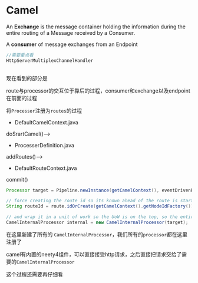 



# **Camel**

An **Exchange** is the message container holding the information during the entire routing of a Message received by a Consumer.



A **consumer** of message exchanges from an Endpoint

```java
//需要重点看
HttpServerMultiplexChannelHandler
  
```

现在看到的部分是



route与processor的交互位于靠后的过程，consumer和exchange以及endpoint在前面的过程

将`Processor`注册为`routes`的过程

* DefaultCamelContext.java

doSrartCamel()——>



* ProcesserDefinition.java

addRoutes()——>



* DefaultRouteContext.java

commit()

```java
Processor target = Pipeline.newInstance(getCamelContext(), eventDrivenProcessors);

// force creating the route id so its known ahead of the route is started
String routeId = route.idOrCreate(getCamelContext().getNodeIdFactory());

// and wrap it in a unit of work so the UoW is on the top, so the entire route will be in the same UoW
CamelInternalProcessor internal = new CamelInternalProcessor(target);
```

在这里新建了所有的 `CamelInternalProcessor`，我们所有的`processor`都在这里注册了



camel有内置的neety4组件，可以直接接受http请求，之后直接把请求交给了需要的`CamelInternalProcessor`

这个过程还需要再仔细看

